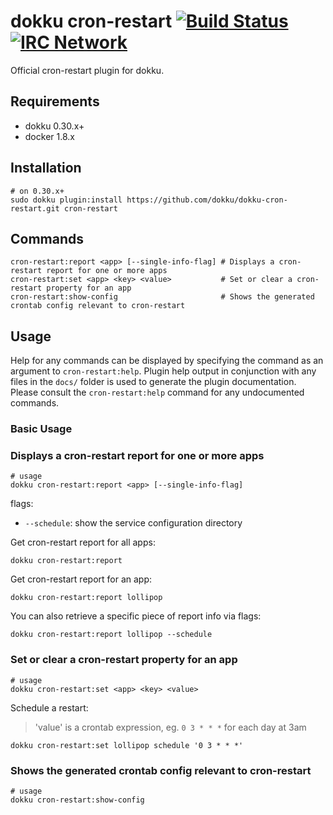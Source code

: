 # dokku cron-restart [![Build Status](https://img.shields.io/github/actions/workflow/status/dokku/dokku-cron-restart/ci.yml?branch=master&style=flat-square "Build Status")](https://github.com/dokku/dokku-cron-restart/actions/workflows/ci.yml?query=branch%3Amaster) [![IRC Network](https://img.shields.io/badge/irc-libera-blue.svg?style=flat-square "IRC Libera")](https://webchat.libera.chat/?channels=dokku)

Official cron-restart plugin for dokku.

## Requirements

- dokku 0.30.x+
- docker 1.8.x

## Installation

```shell
# on 0.30.x+
sudo dokku plugin:install https://github.com/dokku/dokku-cron-restart.git cron-restart
```

## Commands

    cron-restart:report <app> [--single-info-flag] # Displays a cron-restart report for one or more apps
    cron-restart:set <app> <key> <value>           # Set or clear a cron-restart property for an app
    cron-restart:show-config                       # Shows the generated crontab config relevant to cron-restart

## Usage

Help for any commands can be displayed by specifying the command as an argument to `cron-restart:help`. Plugin help output in conjunction with any files in the `docs/` folder is used to generate the plugin documentation. Please consult the `cron-restart:help` command for any undocumented commands.

### Basic Usage

### Displays a cron-restart report for one or more apps

```shell
# usage
dokku cron-restart:report <app> [--single-info-flag]
```

flags:

- `--schedule`: show the service configuration directory

Get cron-restart report for all apps:

```shell
dokku cron-restart:report
```

Get cron-restart report for an app:

```shell
dokku cron-restart:report lollipop
```

You can also retrieve a specific piece of report info via flags:

```shell
dokku cron-restart:report lollipop --schedule
```

### Set or clear a cron-restart property for an app

```shell
# usage
dokku cron-restart:set <app> <key> <value>
```

Schedule a restart:

> 'value' is a crontab expression, eg. `0 3 * * *` for each day at 3am

```shell
dokku cron-restart:set lollipop schedule '0 3 * * *'
```

### Shows the generated crontab config relevant to cron-restart

```shell
# usage
dokku cron-restart:show-config
```
